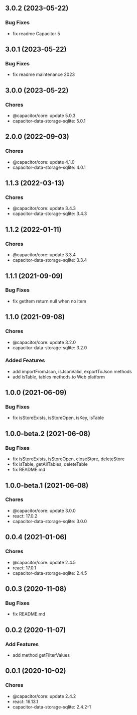 ## 3.0.2 (2023-05-22)

### Bug Fixes

- fix readme Capacitor 5

## 3.0.1 (2023-05-22)

### Bug Fixes

- fix readme maintenance 2023

## 3.0.0 (2023-05-22)

### Chores

- @capacitor/core: update 5.0.3
- capacitor-data-storage-sqlite: 5.0.1

## 2.0.0 (2022-09-03)

### Chores

- @capacitor/core: update 4.1.0
- capacitor-data-storage-sqlite: 4.0.1

## 1.1.3 (2022-03-13)

### Chores

- @capacitor/core: update 3.4.3
- capacitor-data-storage-sqlite: 3.4.3

## 1.1.2 (2022-01-11)

### Chores

- @capacitor/core: update 3.3.4
- capacitor-data-storage-sqlite: 3.3.4

## 1.1.1 (2021-09-09)

### Bug Fixes

- fix getItem return null when no item

## 1.1.0 (2021-09-08)

### Chores

- @capacitor/core: update 3.2.0
- capacitor-data-storage-sqlite: 3.2.0

### Added Features

- add importFromJson, isJsonValid, exportToJson methods
- add isTable, tables methods to Web platform

## 1.0.0 (2021-06-09)

### Bug Fixes

- fix isStoreExists, isStoreOpen, isKey, isTable

## 1.0.0-beta.2 (2021-06-08)

### Bug Fixes

- fix isStoreExists, isStoreOpen, closeStore, deleteStore
- fix isTable, getAllTables, deleteTable
- fix README.md

## 1.0.0-beta.1 (2021-06-08)

### Chores

- @capacitor/core: update 3.0.0
- react: 17.0.2
- capacitor-data-storage-sqlite: 3.0.0

## 0.0.4 (2021-01-06)

### Chores

- @capacitor/core: update 2.4.5
- react: 17.0.1
- capacitor-data-storage-sqlite: 2.4.5

## 0.0.3 (2020-11-08)

### Bug Fixes

- fix README.md

## 0.0.2 (2020-11-07)

### Add Features

- add method getFilterValues

## 0.0.1 (2020-10-02)

### Chores

- @capacitor/core: update 2.4.2
- react: 16.13.1
- capacitor-data-storage-sqlite: 2.4.2-1
